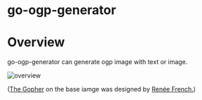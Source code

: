 # go-ogp-generator

# Overview

go-ogp-generator can generate ogp image with text or image.

![overview](https://user-images.githubusercontent.com/7589567/144695117-61ef81e7-04ce-4f4d-b5f8-77bc2596f787.png)

([The Gopher](https://blog.golang.org/gopher) on the base iamge was designed by [Renée French.](http://reneefrench.blogspot.com/))
